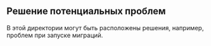 ## Решение потенциальных проблем

В этой директории могут быть расположены решения, например, проблем при запуске миграций. 

